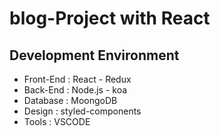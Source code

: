 # blog-Project with React

## Development Environment
* Front-End : React - Redux
* Back-End : Node.js - koa
* Database : MoongoDB
* Design : styled-components
* Tools : VSCODE
